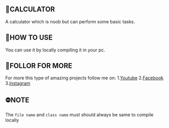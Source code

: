## 💖CALCULATOR
A calculator which is noob but can perform some basic tasks.

## 📗HOW TO USE
You can use it by locally compiling it in your pc.

## 🤖FOLLOR FOR MORE
For more this type of amazing projects follow me on:
1.[Youtube](https://www.youtube.com/channel/UCP2lVrPy6zrRIMdUvGWsuUw)
2.[Facebook](https://www.facebook.com/profile.php?id=100012567467237)
3.[Instagram](https://www.instagram.com/rituraj_singh_33/)

## ⛔NOTE
The `file name` and `class name` must should always be same to compile locally
